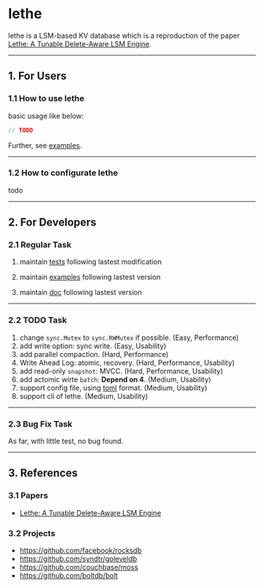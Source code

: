# lethe

lethe is a LSM-based KV database which is a reproduction of the paper [Lethe: A Tunable Delete-Aware LSM Engine](https://dl.acm.org/doi/10.1145/3318464.3389757).

---

## 1. For Users

### 1.1 How to use lethe

basic usage like below:

```go
// TODO
```

Further, see [examples](./examples).

---

### 1.2 How to configurate lethe

todo

---

## 2. For Developers

### 2.1 Regular Task

1. maintain [tests](./tests) following lastest modification

2. maintain [examples](./examples) following lastest version

3. maintain [doc](./doc) following lastest version

---

### 2.2 TODO Task

1. change `sync.Mutex` to `sync.RWMutex` if possible. (Easy, Performance)
2. add write option: sync write. (Easy, Usability)
3. add parallel compaction. (Hard, Performance)
4. Write Ahead Log: atomic, recovery. (Hard, Performance, Usability)
5. add read-only `snapshot`: MVCC. (Hard, Performance, Usability)
6. add actomic wirte `batch`: **Depend on 4**. (Medium, Usability)
7. support config file, using [toml](https://pkg.go.dev/github.com/BurntSushi/toml) format. (Medium, Usability)
8. support cli of lethe. (Medium, Usability)

---

### 2.3 Bug Fix Task

As far, with little test, no bug found.

---

## 3. References

### 3.1 Papers

- [Lethe: A Tunable Delete-Aware LSM Engine](https://dl.acm.org/doi/10.1145/3318464.3389757)

### 3.2 Projects

- https://github.com/facebook/rocksdb
- https://github.com/syndtr/goleveldb
- https://github.com/couchbase/moss
- https://github.com/boltdb/bolt
